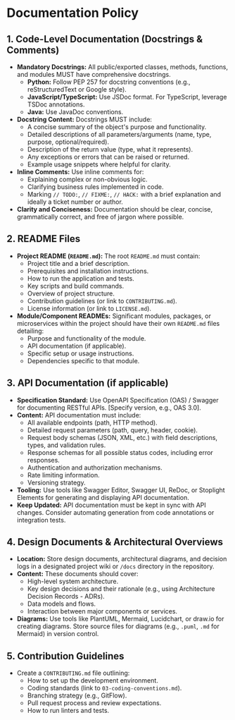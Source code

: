 # Documentation Policy

## 1. Code-Level Documentation (Docstrings & Comments)
- **Mandatory Docstrings:** All public/exported classes, methods, functions, and modules MUST have comprehensive docstrings.
    - **Python:** Follow PEP 257 for docstring conventions (e.g., reStructuredText or Google style).
    - **JavaScript/TypeScript:** Use JSDoc format. For TypeScript, leverage TSDoc annotations.
    - **Java:** Use JavaDoc conventions.
- **Docstring Content:** Docstrings MUST include:
    - A concise summary of the object's purpose and functionality.
    - Detailed descriptions of all parameters/arguments (name, type, purpose, optional/required).
    - Description of the return value (type, what it represents).
    - Any exceptions or errors that can be raised or returned.
    - Example usage snippets where helpful for clarity.
- **Inline Comments:** Use inline comments for:
    - Explaining complex or non-obvious logic.
    - Clarifying business rules implemented in code.
    - Marking `// TODO:`, `// FIXME:`, `// HACK:` with a brief explanation and ideally a ticket number or author.
- **Clarity and Conciseness:** Documentation should be clear, concise, grammatically correct, and free of jargon where possible.

## 2. README Files
- **Project README (`README.md`):** The root `README.md` must contain:
    - Project title and a brief description.
    - Prerequisites and installation instructions.
    - How to run the application and tests.
    - Key scripts and build commands.
    - Overview of project structure.
    - Contribution guidelines (or link to `CONTRIBUTING.md`).
    - License information (or link to `LICENSE.md`).
- **Module/Component READMEs:** Significant modules, packages, or microservices within the project should have their own `README.md` files detailing:
    - Purpose and functionality of the module.
    - API documentation (if applicable).
    - Specific setup or usage instructions.
    - Dependencies specific to that module.

## 3. API Documentation (if applicable)
- **Specification Standard:** Use OpenAPI Specification (OAS) / Swagger for documenting RESTful APIs. [Specify version, e.g., OAS 3.0].
- **Content:** API documentation must include:
    - All available endpoints (path, HTTP method).
    - Detailed request parameters (path, query, header, cookie).
    - Request body schemas (JSON, XML, etc.) with field descriptions, types, and validation rules.
    - Response schemas for all possible status codes, including error responses.
    - Authentication and authorization mechanisms.
    - Rate limiting information.
    - Versioning strategy.
- **Tooling:** Use tools like Swagger Editor, Swagger UI, ReDoc, or Stoplight Elements for generating and displaying API documentation.
- **Keep Updated:** API documentation must be kept in sync with API changes. Consider automating generation from code annotations or integration tests.

## 4. Design Documents & Architectural Overviews
- **Location:** Store design documents, architectural diagrams, and decision logs in a designated project wiki or `/docs` directory in the repository.
- **Content:** These documents should cover:
    - High-level system architecture.
    - Key design decisions and their rationale (e.g., using Architecture Decision Records - ADRs).
    - Data models and flows.
    - Interaction between major components or services.
- **Diagrams:** Use tools like PlantUML, Mermaid, Lucidchart, or draw.io for creating diagrams. Store source files for diagrams (e.g., `.puml`, `.md` for Mermaid) in version control.

## 5. Contribution Guidelines
- Create a `CONTRIBUTING.md` file outlining:
    - How to set up the development environment.
    - Coding standards (link to `03-coding-conventions.md`).
    - Branching strategy (e.g., GitFlow).
    - Pull request process and review expectations.
    - How to run linters and tests.